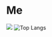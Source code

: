 # Me

![](https://github-readme-stats.vercel.app/api?username=nowzee&show_icons=true&hide_border=true&theme=tokyonight)
![Top Langs](https://github-readme-stats.vercel.app/api/top-langs/?username=nowzee&layout=compact&theme=tokyonight)
